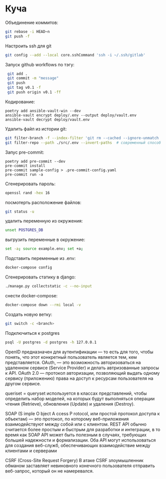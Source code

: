 # Куча

Объединение коммитов:
```sh
git rebase -i HEAD~n
git push -f
```

Настроить ssh для git
```sh
git config --add --local core.sshCommand 'ssh -i ~/.ssh/gitlab'
```

Запуск github workflows по тэгу:
```sh
 git add .
 git commit -m "message"
 git push
 git tag v0.1 -f 
 git push origin v0.1 -ff  
```

Кодирование:
```
poetry add ansible-vault-win --dev 
ansible-vault encrypt deploy/.env --output deploy/vault.env
ansible-vault decrypt deploy/vault.env
```

Удалить файл из истории git:
```sh
git filter-branch -f --index-filter 'git rm --cached --ignore-unmatch ./src/.env'
git filter-repo --path ./src/.env --invert-paths  # современный способ
```

Запус pre-commit:
```
poetry add pre-commit --dev
pre-commit install
pre-commit sample-config > .pre-commit-config.yaml
pre-commit run -a 
```

Сгенерировать пароль:
```sh
openssl rand -hex 16
```

посмотерть расположение файлов:
```sh
git status -u 
```

удалить переменную из окружения:
```sh
unset POSTGRES_DB
```

выгрузить переменные в окружение:
```sh
set -a; source example.env; set +a;
```

Подставить переменные из .env:
```sh
docker-compose config
```

Сгенерировать статику в django:
```sh
./manage.py collectstatic -c --no-input
```

снести docker-compose:
```sh
docker-compose down --rmi local -v
```

Создать новую ветку:
```sh
git switch -c <branch>
```

Подключиться к postgres
```sh
psql -U postgres -d postgres -h 127.0.0.1
```

OpenID предназначен для аутентификации — то есть для того, чтобы понять, что этот конкретный пользователь является тем, кем представляется. 
OAuth, — это возможность авторизоваться на удаленном сервисе (Service Provider) и делать автризованные запросы к API.
OAuth 2.0 — протокол авторизации, позволяющий выдать одному сервису (приложению) права на доступ к ресурсам пользователя на другом сервисе. 

queriset =  queryset используется в классах представлений, чтобы определить набор моделей, на которых будут выполняться операции чтения (Retrieve), обновления (Update) и удаления (Destroy).

SOAP (S imple O bject A ccess P rotocol, или простой протокол доступа к объектам) — это протокол, по которому веб-приложения взаимодействуют между собой или с клиентом.
REST API обычно считается более простым и быстрым для разработки и интеграции, в то время как SOAP API может быть полезным в случаях, требующих большей надежности и формализации.
Оба API могут использоваться для создания веб-служб, обеспечивающих взаимодействие между клиентами и серверами

CSRF (Cross-Site Request Forgery)
В атаке CSRF злоумышленник обманом заставляет невиновного конечного пользователя отправить веб-запрос, который он не намеревался.
